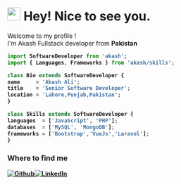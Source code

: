 <h1><img src="https://emojis.slackmojis.com/emojis/images/1531849430/4246/blob-sunglasses.gif?1531849430" width="30"/> Hey! Nice to see you.</h1>

<p>Welcome to my profile ! </br> I'm Akash Fullstack developer from <b>Pakistan</p>



```javascript
import SoftwareDeveloper from 'akash'; 
import { Languages, Frameworks } from 'akash/skills';

class Bio extends SoftwareDeveloper {
name     = 'Akash Ali';
title    = 'Senior Software Developer';
location = 'Lahore,Punjab,Pakistan';
}

class Skills extends SoftwareDeveloper {
languages  = ['JavaScript', 'PHP'];
databases  = ['MySQL', 'MongoDB'];
frameworks = ['Bootstrap','VueJs','Laravel'];
}
```
<h3>Where to find me</h3>
<p><a href="https://github.com/akashmughal7" target="_blank"><img alt="Github" src="https://img.shields.io/badge/GitHub-%2312100E.svg?&style=for-the-badge&logo=Github&logoColor=white" /></a><a href="https://www.linkedin.com/in/akash-ali-0b5a541b7/" target="_blank"><img alt="LinkedIn" src="https://img.shields.io/badge/linkedin-%230077B5.svg?&style=for-the-badge&logo=linkedin&logoColor=white" /></a>
</p>
